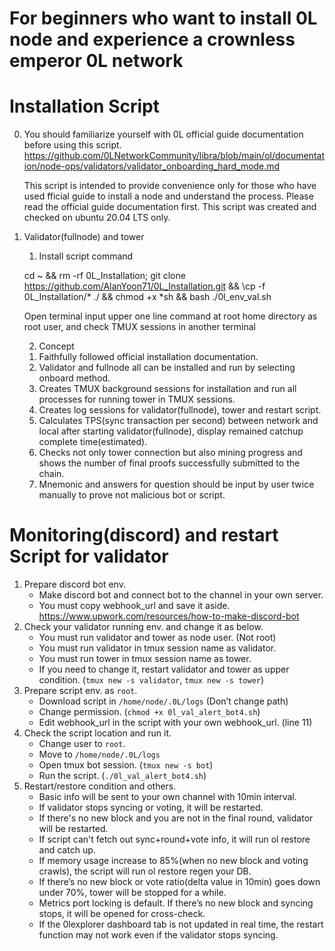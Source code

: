 # For beginners who want to install 0L node and experience a crownless emperor 0L network

# Installation Script

0. You should familiarize yourself with 0L official guide documentation before using this script.
   https://github.com/0LNetworkCommunity/libra/blob/main/ol/documentation/node-ops/validators/validator_onboarding_hard_mode.md

   This script is intended to provide convenience only for those
   who have used fficial guide to install a node and understand the process.
   Please read the official guide documentation first.
   This script was created and checked on ubuntu 20.04 LTS only.
1. Validator(fullnode) and tower

   1) Install script command

   cd ~ && rm -rf 0L_Installation; git clone https://github.com/AlanYoon71/0L_Installation.git && \cp -f 0L_Installation/* ./ && chmod +x *sh && bash ./0l_env_val.sh

   Open terminal input upper one line command at root home directory as root user,
   and check TMUX sessions in another terminal

   2) Concept

   1. Faithfully followed official installation documentation.
   2. Validator and fullnode all can be installed and run
      by selecting onboard method.
   3. Creates TMUX background sessions for installation and
      run all processes for running tower in TMUX sessions.
   4. Creates log sessions for validator(fullnode),
      tower and restart script.
   5. Calculates TPS(sync transaction per second) between network
      and local after starting validator(fullnode),
      display remained catchup complete time(estimated).
   6. Checks not only tower connection but also mining progress and
      shows the number of final proofs successfully submitted to the chain.
   7. Mnemonic and answers for question should be input by user twice
      manually to prove not malicious bot or script.

# Monitoring(discord) and restart Script for validator

1. Prepare discord bot env.
   - Make discord bot and connect bot to the channel in your own server.
   - You must copy webhook_url and save it aside.
     https://www.upwork.com/resources/how-to-make-discord-bot
2. Check your validator running env. and change it as below. 
   - You must run validator and tower as node user. (Not root)
   - You must run validator in tmux session name as validator.
   - You must run tower in tmux session name as tower.
   - If you need to change it, restart validator and tower
     as upper condition. (`tmux new -s validator`, `tmux new -s tower`)
3. Prepare script env. as `root`.
   - Download script in `/home/node/.0L/logs` (Don’t change path)
   - Change permission. (`chmod +x 0l_val_alert_bot4.sh`)
   - Edit webhook_url in the script with your own webhook_url. (line 11)
4. Check the script location and run it.
   - Change user to `root`.
   - Move to `/home/node/.0L/logs`
   - Open tmux bot session. (`tmux new -s bot`)
   - Run the script. (`./0l_val_alert_bot4.sh`)  
5. Restart/restore condition and others.
   - Basic info will be sent to your own channel with 10min interval.
   - If validator stops syncing or voting, it will be restarted.
   - If there's no new block and you are not in the final round,
     validator will be restarted.
   - If script can't fetch out sync+round+vote info,
     it will run ol restore and catch up.
   - If memory usage increase to 85%(when no new block and voting crawls),
     the script will run ol restore regen your DB.
   - If there’s no new block or vote ratio(delta value in 10min)
     goes down under 70%, tower will be stopped for a while.
   - Metrics port locking is default.
     If there’s no new block and syncing stops, it will be opened for cross-check.
   - If the 0lexplorer dashboard tab is not updated in real time,
     the restart function may not work even if the validator stops syncing.
